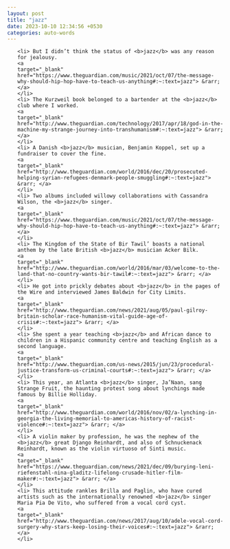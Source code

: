 ```yaml
---
layout: post
title: "jazz"
date: 2023-10-10 12:34:56 +0530
categories: auto-words
---
```

<ol>

    <li> But I didn’t think the status of <b>jazz</b> was any reason for jealousy.
    <a 
    target="_blank" 
    href="https://www.theguardian.com/music/2021/oct/07/the-message-why-should-hip-hop-have-to-teach-us-anything#:~:text=jazz"> &rarr; </a>
    </li>
    <li> The Kurzweil book belonged to a bartender at the <b>jazz</b> club where I worked.
    <a 
    target="_blank" 
    href="http://www.theguardian.com/technology/2017/apr/18/god-in-the-machine-my-strange-journey-into-transhumanism#:~:text=jazz"> &rarr; </a>
    </li>
    <li> A Danish <b>jazz</b> musician, Benjamin Koppel, set up a fundraiser to cover the fine.
    <a 
    target="_blank" 
    href="http://www.theguardian.com/world/2016/dec/20/prosecuted-helping-syrian-refugees-denmark-people-smuggling#:~:text=jazz"> &rarr; </a>
    </li>
    <li> Two albums included willowy collaborations with Cassandra Wilson, the <b>jazz</b> singer.
    <a 
    target="_blank" 
    href="https://www.theguardian.com/music/2021/oct/07/the-message-why-should-hip-hop-have-to-teach-us-anything#:~:text=jazz"> &rarr; </a>
    </li>
    <li> The Kingdom of the State of Bir Tawil’ boasts a national anthem by the late British <b>jazz</b> musician Acker Bilk.
    <a 
    target="_blank" 
    href="http://www.theguardian.com/world/2016/mar/03/welcome-to-the-land-that-no-country-wants-bir-tawil#:~:text=jazz"> &rarr; </a>
    </li>
    <li> He got into prickly debates about <b>jazz</b> in the pages of the Wire and interviewed James Baldwin for City Limits.
    <a 
    target="_blank" 
    href="http://www.theguardian.com/news/2021/aug/05/paul-gilroy-britain-scholar-race-humanism-vital-guide-age-of-crisis#:~:text=jazz"> &rarr; </a>
    </li>
    <li> She spent a year teaching <b>jazz</b> and African dance to children in a Hispanic community centre and teaching English as a second language.
    <a 
    target="_blank" 
    href="http://www.theguardian.com/us-news/2015/jun/23/procedural-justice-transform-us-criminal-courts#:~:text=jazz"> &rarr; </a>
    </li>
    <li> This year, an Atlanta <b>jazz</b> singer, Ja’Naan, sang Strange Fruit, the haunting protest song about lynchings made famous by Billie Holliday.
    <a 
    target="_blank" 
    href="http://www.theguardian.com/world/2016/nov/02/a-lynching-in-georgia-the-living-memorial-to-americas-history-of-racist-violence#:~:text=jazz"> &rarr; </a>
    </li>
    <li> A violin maker by profession, he was the nephew of the <b>jazz</b> great Django Reinhardt, and also of Schnuckenack Reinhardt, known as the violin virtuoso of Sinti music.
    <a 
    target="_blank" 
    href="https://www.theguardian.com/news/2021/dec/09/burying-leni-riefenstahl-nina-gladitz-lifelong-crusade-hitler-film-maker#:~:text=jazz"> &rarr; </a>
    </li>
    <li> This attitude rankles Brilla and Paglin, who have cured artists such as the internationally renowned <b>jazz</b> singer Maria Pia De Vito, who suffered from a vocal cord cyst.
    <a 
    target="_blank" 
    href="http://www.theguardian.com/news/2017/aug/10/adele-vocal-cord-surgery-why-stars-keep-losing-their-voices#:~:text=jazz"> &rarr; </a>
    </li>